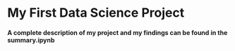 # My First Data Science Project

#### A complete description of my project and my findings can be found in the summary.ipynb  

